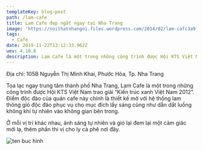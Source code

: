 ```yaml
---
templateKey: blog-post
path: /lam-cafe
title: Lam Cafe đẹp ngất ngay tại Nha Trang
image: 'https://noithatnhangoi.files.wordpress.com/2014/02/lam-cafc3a9-a21-studio-03.jpg?w=750' 
tags:
  - Cafe
date: 2019-11-22T13:12:33.962Z
uev: 4.18.8
description: Lam Cafe là một trong những công trình được Hội KTS Việt Nam trao giải “Kiến trúc xanh Việt Nam 2012”
---
```


Địa chỉ: 105B Nguyễn Thị Minh Khai, Phước Hòa, Tp. Nha Trang

Tọa lạc ngay trung tâm thành phố Nha Trang, Lam Cafe là một trong những công trình được Hội KTS Việt Nam trao giải “Kiến trúc xanh Việt Nam 2012”. Điểm độc đáo của quán cafe này chính là thiết kế mở với hệ thống lam thông gió độc đáo phục vụ cho mục đích lấy sáng cũng như dẫn dắt luồng không khí tự nhiên vào không gian bên trong.

Ở mỗi vị trí khác nhau, ánh sáng tự nhiên và gió lại đem lại một cảm giác mới lạ, thêm phần thi vị cho ly cà phê nơi đây.

![ten buc hinh](https://www.ilovenhatrang.com/wp-content/uploads/2018/11/2975_lam_cafe_01.jpg "ten buc hinh")






